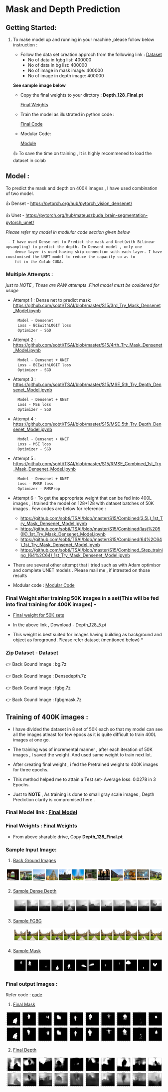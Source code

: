 # Mask and Depth Prediction 
## Getting Started:
1. To make model up and running in your machine ,please follow below instruction :

   - Follow the data set creation approch from the following link :
   [Dataset](https://github.com/sobti/TSAI/blob/master/S14-15/Readme.md)
        - No of data in fgbg list: 400000
        - No of data in bg list: 400000
        - No of image in mask image: 400000
        - No of image in depth image: 400000
        
   **See sample image below** 
   
   - Copy the final weights to your dirctory : **Depth_128_Final.pt**
     
     [Final Weights](https://github.com/sobti/TSAI/blob/master/moduler/Depth_128_final.pt)
   
   - Train the model as illustrated in python code :   
   
     [Final Code](https://github.com/sobti/TSAI/blob/master/S15/Final_Combined(128%2C128)_400k_Train_Model.ipynb)
     
   - Modular Code:
      
     [Module](https://github.com/sobti/TSAI/tree/master/moduler)
    
   :+1: To save the time on training , It is highly recommened to load the dataset in colab 
   
 ## Model : 
 
 To predict the mask and depth on 400K images , I have used combination of two model.
 
   :+1:  Denset - https://pytorch.org/hub/pytorch_vision_densenet/
     
   :+1:  Unet - https://pytorch.org/hub/mateuszbuda_brain-segmentation-pytorch_unet/
     
  *Please refer my model in modlular code section given below* 	
   
     - I have used Dense net to Predict the mask and Unet(with Bilinear upsampling) to predict the depth. In Densent model , only one 
        dense layer is used having skip connection with each layer. I have coustomised the UNET model to reduce the capacity so as to 
        fit in the Colab CUDA.
    
   ###  Multiple Attempts : 
   *just to NOTE , These are RAW attempts .Final model must be cosidered for usage*
       
   - Attempt 1 : Dense net to predict mask: https://github.com/sobti/TSAI/blob/master/S15/3rd_Try_Mask_Densenet_Model.ipynb
     
           Model - Densenet 
           Loss - BCEwithLOGIT loss
           Optimizer - SGD 
           
           
   - Attempt 2  : https://github.com/sobti/TSAI/blob/master/S15/4rth_Try_Mask_Densenet_Model.ipynb
                
           Model - Densenet + UNET
           Loss - BCEwithLOGIT loss
           Optimizer - SGD 
           
           
   - Attempt 3  : https://github.com/sobti/TSAI/blob/master/S15/MSE_5th_Try_Depth_Densenet_Model.ipynb
   
           Model - Densenet + UNET
           Loss - MSE loss
           Optimizer - SGD
           
   - Attempt 4  : https://github.com/sobti/TSAI/blob/master/S15/MSE_5th_Try_Depth_Densenet_Model.ipynb
   
           Model - Densenet + UNET
           Loss - MSE loss
           Optimizer - SGD
           
   - Attempt 5 : https://github.com/sobti/TSAI/blob/master/S15/RMSE_Combined_1st_Try_Mask_Densenet_Model.ipynb
   
           Model - Densenet + UNET
           Loss - RMSE loss
           Optimizer - RMSProp
           
   - Attempt 6 - To get the appropriate weight that can be fed into 400L images , i trained the model on 128*128 with 
                  dataset batches of 50K images . Few codes are below for reference :
                  
       - https://github.com/sobti/TSAI/blob/master/S15/Combined(3.5L)_1st_Try_Mask_Densenet_Model.ipynb
       - https://github.com/sobti/TSAI/blob/master/S15/Combined(last%2050K)_1st_Try_Mask_Densenet_Model.ipynb
       - https://github.com/sobti/TSAI/blob/master/S15/Combined(64%2C64)_1st_Try_Mask_Densenet_Model.ipynb
       - https://github.com/sobti/TSAI/blob/master/S15/Combined_Step_training_(64%2C64)_1st_Try_Mask_Densenet_Model.ipynb
      
   - There are several other attempt that i tried such as with Adam optimisor and complete UNET models . Please mail me , if    intrested on those results
   
   - Modular code : [Modular Code](https://github.com/sobti/TSAI/tree/master/moduler)
           
   ### Final Weight after training 50K images in a set(**This will be fed into final training for 400K images**) - 
   
   - [Final weight for 50K sets](https://drive.google.com/open?id=1HNaIk27unwtBCykzPh5lTsIaOKKkMAGF)
   
   - In the above link , Download - Depth_128_5.pt
   
   * This weight is best suited for images having building as background and object as foreground .Please refer dataset (mentioned below) *
   
   ### Zip Dataset - [Dataset](https://drive.google.com/open?id=1HNaIk27unwtBCykzPh5lTsIaOKKkMAGF)
   
   :point_right: Back Gound Image : bg.7z
         
   :point_right: Back Gound Image : Densedepth.7z
         
   :point_right: Back Gound Image : fgbg.7z
         
   :point_right: Back Gound Image : fgbgmask.7z
         
   ## Training of 400K images :
   
   -  I have divided the dataset in 8 set of 50K each so that my model can see all the images atleast for few epocs as it is quite 
      difficult to train 400L images at one go.
      
   -  The training was of incremental manner , after each iteration of 50K images , I saved the weight .And used same weight to train
       next lot.
       
   -  After creating final weight , i fed the Pretrained weight to 400K images for three epochs.
   
   - This method helped me to attain a Test set-  Average loss: 0.0278 in 3 Epochs.
   
   - Just to **NOTE** , As training is done to small gray scale images , Depth Prediction clarity is compromised here .
  
  ### Final Model link : [Final Model](https://github.com/sobti/TSAI/blob/master/S15/Final_Combined(128%2C128)_400k_Train_Model.ipynb)
  
  ### Final Weights : [Final Weights](https://github.com/sobti/TSAI/blob/master/moduler/Depth_128_final.pt)
      
   - From above sharable drive, Copy **Depth_128_Final.pt**
   
  ### Sample Input Image:
  
  1. [Back Ground Images](https://github.com/sobti/TSAI/blob/master/S14-15/Sample_Bg_Images.jpg)
     
   <img src="https://github.com/sobti/TSAI/blob/master/S14-15/Sample_Bg_Images.jpg">
     
  2. [Sample Dense Depth](https://github.com/sobti/TSAI/blob/master/S14-15/Sample_FgBg_Dense_Images.jpg)
  
     <img src="https://github.com/sobti/TSAI/blob/master/S14-15/Sample_FgBg_Dense_Images.jpg">
     
  3. [Sample FGBG](https://github.com/sobti/TSAI/blob/master/S14-15/Sample_FgBg_Images.jpg)
  
     <img src="https://github.com/sobti/TSAI/blob/master/S14-15/Sample_FgBg_Images.jpg">
     
  4. [Sample Mask](https://github.com/sobti/TSAI/blob/master/S14-15/Sample_FgBg_Masks_Images.jpg)
  
     <img src="https://github.com/sobti/TSAI/blob/master/S14-15/Sample_FgBg_Masks_Images.jpg">
     
   ### Final output Images :
    
   Refer code : [code](https://github.com/sobti/TSAI/blob/master/S15/Final_Combined(128%2C128)_400k_Train_Model.ipynb)
   
  1. [Final Mask](https://github.com/sobti/TSAI/blob/master/S15/Final_Train_Mask.PNG)
     
   <img src="https://github.com/sobti/TSAI/blob/master/S15/Final_Train_Mask.PNG">
   
  2. [Final Depth](https://github.com/sobti/TSAI/blob/master/S15/Final_Train_Dense.PNG)
     
   <img src="https://github.com/sobti/TSAI/blob/master/S15/Final_Train_Dense.PNG">
   
   
  
   
   
   
   
     
  
  
          
           
           
            
         
    

   
   
